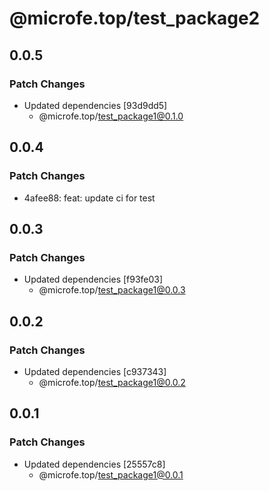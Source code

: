 # @microfe.top/test_package2

## 0.0.5

### Patch Changes

- Updated dependencies [93d9dd5]
  - @microfe.top/test_package1@0.1.0

## 0.0.4

### Patch Changes

- 4afee88: feat: update ci for test

## 0.0.3

### Patch Changes

- Updated dependencies [f93fe03]
  - @microfe.top/test_package1@0.0.3

## 0.0.2

### Patch Changes

- Updated dependencies [c937343]
  - @microfe.top/test_package1@0.0.2

## 0.0.1

### Patch Changes

- Updated dependencies [25557c8]
  - @microfe.top/test_package1@0.0.1
